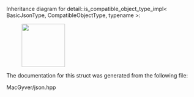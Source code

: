 <div id="structdetail_1_1is__compatible__object__type__impl">

</div>

<span id="structdetail_1_1is__compatible__object__type__impl"
label="structdetail_1_1is__compatible__object__type__impl"></span>
Inheritance diagram for detail::is_compatible_object_type_impl$<$
BasicJsonType, CompatibleObjectType, typename $>$:

<figure>
<div class="center">
<img src="structdetail_1_1is__compatible__object__type__impl"
style="height:3cm" />
</div>
</figure>

The documentation for this struct was generated from the following file:

<div class="DoxyCompactItemize">

MacGyver/json.hpp

</div>
